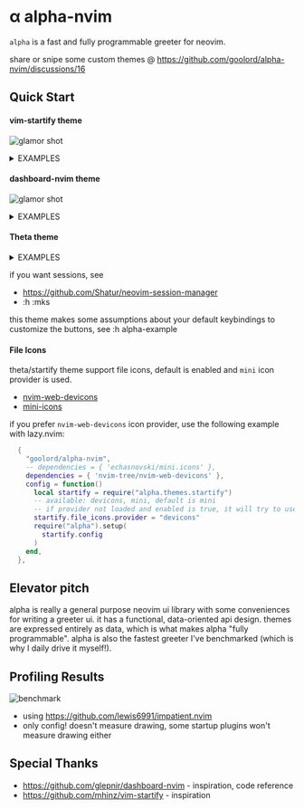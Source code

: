 # α alpha-nvim
`alpha` is a fast and fully programmable greeter for neovim.

share or snipe some custom themes @ https://github.com/goolord/alpha-nvim/discussions/16

## Quick Start
#### vim-startify theme
![glamor shot](https://user-images.githubusercontent.com/24906808/133367667-0f73e9e1-ea75-46d1-8e1b-ff0ecfeafeb1.png)
<details>
<summary>EXAMPLES</summary>

With [lazy.nvim](https://github.com/folke/lazy.nvim):
```lua
{
    'goolord/alpha-nvim',
    dependencies = { 'echasnovski/mini.icons' },
    config = function ()
        require'alpha'.setup(require'alpha.themes.startify'.config)
    end
};
```
With packer:
```lua
use {
    'goolord/alpha-nvim',
    requires = { 'echasnovski/mini.icons' },
    config = function ()
        require'alpha'.setup(require'alpha.themes.startify'.config)
    end
}
```
..or using paq:
```lua
require "paq" {
    "goolord/alpha-nvim";
    "echasnovski/mini.icons";
}
require'alpha'.setup(require'alpha.themes.startify'.config)
```
</details>

#### dashboard-nvim theme
![glamor shot](https://user-images.githubusercontent.com/24906808/132604236-4f20adc4-706c-49b4-b473-ebfd6a7f0784.png)
<details>
<summary>EXAMPLES</summary>

With [lazy.nvim](https://github.com/folke/lazy.nvim):
```lua
{
    'goolord/alpha-nvim',
    config = function ()
        require'alpha'.setup(require'alpha.themes.dashboard'.config)
    end
};
```
With packer:
```lua
use {
    'goolord/alpha-nvim',
    config = function ()
        require'alpha'.setup(require'alpha.themes.dashboard'.config)
    end
}
```
..or using paq:
```lua
require "paq" {
    "goolord/alpha-nvim";
    "echasnovski/mini.icons";
}
require'alpha'.setup(require'alpha.themes.dashboard'.config)
```
</details>

#### Theta theme
<details>
<summary>EXAMPLES</summary>

With [lazy.nvim](https://github.com/folke/lazy.nvim):
```lua
{
    'goolord/alpha-nvim',
    dependencies = {
        'echasnovski/mini.icons',
        'nvim-lua/plenary.nvim'
    },
    config = function ()
        require'alpha'.setup(require'alpha.themes.theta'.config)
    end
};
```
With packer:
```lua
use {
    'goolord/alpha-nvim',
    requires = {
        'echasnovski/mini.icons',
        'nvim-lua/plenary.nvim'
    },
    config = function ()
        require'alpha'.setup(require'alpha.themes.dashboard'.config)
    end
}
```
..or using paq:
```lua
require "paq" {
    "goolord/alpha-nvim";
    "echasnovski/mini.icons";
    'nvim-lua/plenary.nvim';
}
require'alpha'.setup(require'alpha.themes.dashboard'.config)
```
</details>

if you want sessions, see
- https://github.com/Shatur/neovim-session-manager
- :h :mks

this theme makes some assumptions about your default keybindings
to customize the buttons, see :h alpha-example

#### File Icons

theta/startify theme support file icons, default is enabled and `mini` icon provider is used.

- [nvim-web-devicons](https://github.com/nvim-tree/nvim-web-devicons)
- [mini-icons](https://github.com/echasnovski/mini.nvim/blob/main/readmes/mini-icons.md)

if you prefer `nvim-web-devicons` icon provider, use the following example with lazy.nvim:

```lua
  {
    "goolord/alpha-nvim",
    -- dependencies = { 'echasnovski/mini.icons' },
    dependencies = { 'nvim-tree/nvim-web-devicons' },
    config = function()
      local startify = require("alpha.themes.startify")
      -- available: devicons, mini, default is mini
      -- if provider not loaded and enabled is true, it will try to use another provider
      startify.file_icons.provider = "devicons"
      require("alpha").setup(
        startify.config
      )
    end,
  },
```

## Elevator pitch
alpha is really a general purpose neovim ui library with some conveniences for writing a greeter ui.
it has a functional, data-oriented api design. themes are expressed entirely as data, which is what makes
alpha "fully programmable". alpha is also the fastest greeter I've benchmarked (which is why I daily drive it myself!).

## Profiling Results
![benchmark](https://user-images.githubusercontent.com/24906808/131830001-31523c86-fee2-4f90-b23d-4bd1e152a385.png)
- using https://github.com/lewis6991/impatient.nvim
- only config! doesn't measure drawing, some startup plugins won't measure drawing either

## Special Thanks
- https://github.com/glepnir/dashboard-nvim - inspiration, code reference
- https://github.com/mhinz/vim-startify     - inspiration
